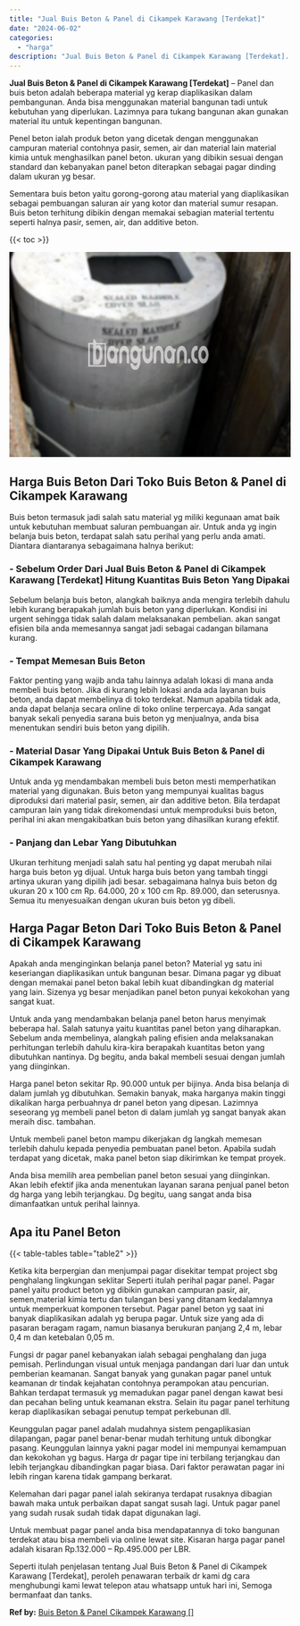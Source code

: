 ```yaml
---
title: "Jual Buis Beton & Panel di Cikampek Karawang [Terdekat]"
date: "2024-06-02"
categories: 
  - "harga"
description: "Jual Buis Beton & Panel di Cikampek Karawang [Terdekat]. Seperti itulah penjelasan tentang Jual Buis Beton & Panel di Cikampek Karawang [Terdekat], peroleh..."
---
```


**Jual Buis Beton & Panel di Cikampek Karawang \[Terdekat\]** – Panel dan buis beton adalah beberapa material yg kerap diaplikasikan dalam pembangunan. Anda bisa menggunakan material bangunan tadi untuk kebutuhan yang diperlukan. Lazimnya para tukang bangunan akan gunakan material itu untuk kepentingan bangunan.

Penel beton ialah produk beton yang dicetak dengan menggunakan campuran material contohnya pasir, semen, air dan material lain material kimia untuk menghasilkan panel beton. ukuran yang dibikin sesuai dengan standard dan kebanyakan panel beton diterapkan sebagai pagar dinding dalam ukuran yg besar.

Sementara buis beton yaitu gorong-gorong atau material yang diaplikasikan sebagai pembuangan saluran air yang kotor dan material sumur resapan. Buis beton terhitung dibikin dengan memakai sebagian material tertentu seperti halnya pasir, semen, air, dan additive beton.

{{< toc >}}

![Jual Buis Beton & Panel di Cikampek Karawang [Terdekat]](/images/jual-panel-buis-beton-murah-02.png)

## Harga Buis Beton Dari Toko Buis Beton & Panel di Cikampek Karawang

Buis beton termasuk jadi salah satu material yg miliki kegunaan amat baik untuk kebutuhan membuat saluran pembuangan air. Untuk anda yg ingin belanja buis beton, terdapat salah satu perihal yang perlu anda amati. Diantara diantaranya sebagaimana halnya berikut:

### \- Sebelum Order Dari Jual Buis Beton & Panel di Cikampek Karawang \[Terdekat\] Hitung Kuantitas Buis Beton Yang Dipakai

Sebelum belanja buis beton, alangkah baiknya anda mengira terlebih dahulu lebih kurang berapakah jumlah buis beton yang diperlukan. Kondisi ini urgent sehingga tidak salah dalam melaksanakan pembelian. akan sangat efisien bila anda memesannya sangat jadi sebagai cadangan bilamana kurang.

### \- Tempat Memesan Buis Beton

Faktor penting yang wajib anda tahu lainnya adalah lokasi di mana anda membeli buis beton. Jika di kurang lebih lokasi anda ada layanan buis beton, anda dapat membelinya di toko terdekat. Namun apabila tidak ada, anda dapat belanja secara online di toko online terpercaya. Ada sangat banyak sekali penyedia sarana buis beton yg menjualnya, anda bisa menentukan sendiri buis beton yang dipilih.

### \- Material Dasar Yang Dipakai Untuk Buis Beton & Panel di Cikampek Karawang

Untuk anda yg mendambakan membeli buis beton mesti memperhatikan material yang digunakan. Buis beton yang mempunyai kualitas bagus diproduksi dari material pasir, semen, air dan additive beton. Bila terdapat campuran lain yang tidak direkomendasi untuk memproduksi buis beton, perihal ini akan mengakibatkan buis beton yang dihasilkan kurang efektif.

### \- Panjang dan Lebar Yang Dibutuhkan

Ukuran terhitung menjadi salah satu hal penting yg dapat merubah nilai harga buis beton yg dijual. Untuk harga buis beton yang tambah tinggi artinya ukuran yang dipilih jadi besar. sebagaimana halnya buis beton dg ukuran 20 x 100 cm Rp. 64.000, 20 x 100 cm Rp. 89.000, dan seterusnya. Semua itu menyesuaikan dengan ukuran buis beton yg dibeli.

## Harga Pagar Beton Dari Toko Buis Beton & Panel di Cikampek Karawang

Apakah anda menginginkan belanja panel beton? Material yg satu ini keseriangan diaplikasikan untuk bangunan besar. Dimana pagar yg dibuat dengan memakai panel beton bakal lebih kuat dibandingkan dg material yang lain. Sizenya yg besar menjadikan panel beton punyai kekokohan yang sangat kuat.

Untuk anda yang mendambakan belanja panel beton harus menyimak beberapa hal. Salah satunya yaitu kuantitas panel beton yang diharapkan. Sebelum anda membelinya, alangkah paling efisien anda melaksanakan perhitungan terlebih dahulu kira-kira berapakah kuantitas beton yang dibutuhkan nantinya. Dg begitu, anda bakal membeli sesuai dengan jumlah yang diinginkan.

Harga panel beton sekitar Rp. 90.000 untuk per bijinya. Anda bisa belanja di dalam jumlah yg dibutuhkan. Semakin banyak, maka harganya makin tinggi dikalikan harga perbuahnya dr panel beton yang dipesan. Lazimnya seseorang yg membeli panel beton di dalam jumlah yg sangat banyak akan meraih disc. tambahan.

Untuk membeli panel beton mampu dikerjakan dg langkah memesan terlebih dahulu kepada penyedia pembuatan panel beton. Apabila sudah terdapat yang dicetak, maka panel beton siap dikirimkan ke tempat proyek.

Anda bisa memilih area pembelian panel beton sesuai yang diinginkan. Akan lebih efektif jika anda menentukan layanan sarana penjual panel beton dg harga yang lebih terjangkau. Dg begitu, uang sangat anda bisa dimanfaatkan untuk perihal lainnya.

## Apa itu Panel Beton

{{< table-tables table="table2" >}}

Ketika kita berpergian dan menjumpai pagar disekitar tempat project sbg penghalang lingkungan seklitar Seperti itulah perihal pagar panel. Pagar panel yaitu product beton yg dibikin gunakan campuran pasir, air, semen,material kimia tertu dan tulangan besi yang ditanam kedalamnya untuk memperkuat komponen tersebut. Pagar panel beton yg saat ini banyak diaplikasikan adalah yg berupa pagar. Untuk size yang ada di pasaran beragam ragam, namun biasanya berukuran panjang 2,4 m, lebar 0,4 m dan ketebalan 0,05 m.

Fungsi dr pagar panel kebanyakan ialah sebagai penghalang dan juga pemisah. Perlindungan visual untuk menjaga pandangan dari luar dan untuk pemberian keamanan. Sangat banyak yang gunakan pagar panel untuk keamanan dr tindak kejahatan contohnya perampokan atau pencurian. Bahkan terdapat termasuk yg memadukan pagar panel dengan kawat besi dan pecahan beling untuk keamanan ekstra. Selain itu pagar panel terhitung kerap diaplikasikan sebagai penutup tempat perkebunan dll.

Keunggulan pagar panel adalah mudahnya sistem pengaplikasian dilapangan, pagar panel benar-benar mudah terhitung untuk dibongkar pasang. Keunggulan lainnya yakni pagar model ini mempunyai kemampuan dan kekokohan yg bagus. Harga dr pagar tipe ini terbilang terjangkau dan lebih terjangkau dibandingkan pagar biasa. Dari faktor perawatan pagar ini lebih ringan karena tidak gampang berkarat.

Kelemahan dari pagar panel ialah sekiranya terdapat rusaknya dibagian bawah maka untuk perbaikan dapat sangat susah lagi. Untuk pagar panel yang sudah rusak sudah tidak dapat digunakan lagi.

Untuk membuat pagar panel anda bisa mendapatannya di toko bangunan terdekat atau bisa membeli via online lewat site. Kisaran harga pagar panel adalah kisaran Rp.132.000 – Rp.495.000 per LBR.

Seperti itulah penjelasan tentang Jual Buis Beton & Panel di Cikampek Karawang \[Terdekat\], peroleh penawaran terbaik dr kami dg cara menghubungi kami lewat telepon atau whatsapp untuk hari ini, Semoga bermanfaat dan tanks.

**Ref by:** [Buis Beton & Panel Cikampek Karawang []](https://id.wikipedia.org/wiki/Buis)
